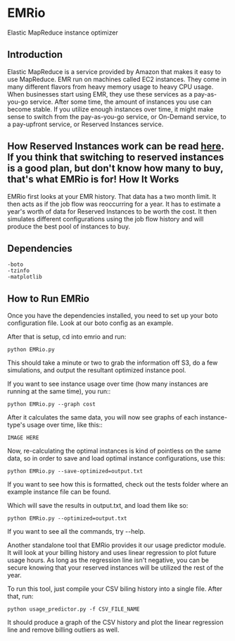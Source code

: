 EMRio
=====

Elastic MapReduce instance optimizer

Introduction
------------
Elastic MapReduce is a service provided by Amazon that makes it easy to use MapReduce. EMR run on machines called EC2 instances. They come in many different flavors from heavy memory usage to heavy CPU usage. When businesses start using EMR, they use these services as a pay-as-you-go service. After some time, the amount of instances you use can become stable. If you utilize enough instances over time, it might make sense to switch from the pay-as-you-go service, or On-Demand service, to a pay-upfront service, or Reserved Instances service. 

How Reserved Instances work can be read [here](http://aws.amazon.com/ec2/reserved-instances/). If you think that switching to reserved instances is a good plan, but don't know how many to buy, that's what EMRio is for!
How It Works
------------
EMRio first looks at your EMR history. That data has a two month limit. It then acts as if the job flow was reoccurring for a year. It has to estimate a year's worth of data for Reserved Instances to be worth the cost. It then simulates different configurations using the job flow history and will produce the best pool of instances to buy. 

Dependencies
------------
	-boto
	-tzinfo
	-matplotlib
How to Run EMRio
----------------
Once you have the dependencies installed, you need to set up your boto configuration file. Look at our boto config as an example.

After that is setup, cd into emrio and run:

	python EMRio.py

This should take a minute or two to grab the information off S3, do a few simulations, and output the resultant optimized instance pool. 

If you want to see instance usage over time (how many instances are running at the same time), you run::

	python EMRio.py --graph cost

After it calculates the same data, you will now see graphs of each instance-type's usage over time, like this::

	IMAGE HERE

Now, re-calculating the optimal instances is kind of pointless on the same data, so in order to save and load optimal instance configurations, use this:

	python EMRio.py --save-optimized=output.txt

If you want to see how this is formatted, check out the tests folder where an example instance file can be found.

Which will save the results in output.txt, and load them like so:

	python EMRio.py --optimized=output.txt

If you want to see all the commands, try --help.

Another standalone tool that EMRio provides it our usage predictor module. It will look at your billing history and uses linear regression to plot future usage hours. As long as the regression line isn't negative, you can be secure knowing that your reserved instances will be utilized the rest of the year.

To run this tool, just compile your CSV biling history into a single file. After that, run:

	python usage_predictor.py -f CSV_FILE_NAME

It should produce a graph of the CSV history and plot the linear regression line and remove billing outliers as well.
